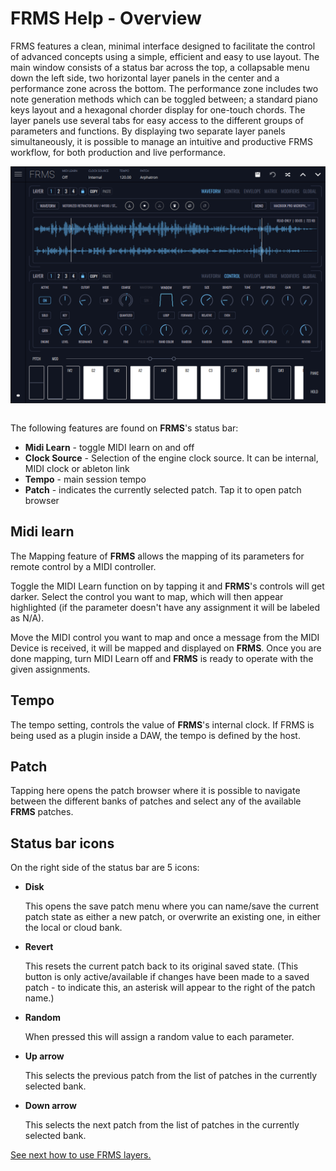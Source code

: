 # FRMS Help - Overview

FRMS features a clean, minimal interface designed to facilitate the control of advanced concepts using a simple, efficient and easy to use layout. The main window consists of a status bar across the top, a collapsable menu down the left side, two horizontal layer panels in the center and a performance zone across the bottom. The performance zone includes two note generation methods which can be toggled between; a standard piano keys layout and a hexagonal chorder display for one-touch chords. The layer panels use several tabs for easy access to the different groups of parameters and functions. By displaying two separate layer panels simultaneously, it is possible to manage an intuitive and productive FRMS workflow, for both production and live performance.

<img alt="FRMS Main Screen" align="center" src="/frms/images/overview.png" style="padding: 0px;"/>
<br/>
<br/>

The following features are found on **FRMS**'s status bar:

- **Midi Learn** - toggle MIDI learn on and off
- **Clock Source** - Selection of the engine clock source. It can be internal, MIDI clock or ableton link
- **Tempo** - main session tempo
- **Patch** - indicates the currently selected patch. Tap it to open patch browser

## Midi learn

The Mapping feature of **FRMS** allows the mapping of its parameters for remote control by a MIDI controller.

Toggle the MIDI Learn function on by tapping it and **FRMS**'s controls will get darker. Select the control you want to map, which will then appear highlighted \(if the parameter doesn't have any assignment it will be labeled as N/A\).

Move the MIDI control you want to map and once a message from the MIDI Device is received, it will be mapped and displayed on **FRMS**. Once you are done mapping, turn MIDI Learn off and **FRMS** is ready to operate with the given assignments.

## Tempo

The tempo setting, controls the value of **FRMS**'s internal clock. If FRMS is being used as a plugin inside a DAW, the tempo is defined by the host.

## Patch

Tapping here opens the patch browser where it is possible to navigate between the different banks of patches and select any of the available **FRMS** patches.

## Status bar icons

On the right side of the status bar are 5 icons:

- **Disk**

  This opens the save patch menu where you can name/save the current patch state as either a new patch, or overwrite an existing one, in either the local or cloud bank.

- **Revert**

  This resets the current patch back to its original saved state. (This button is only active/available if changes have been made to a saved patch - to indicate this, an asterisk will appear to the right of the patch name.)

- **Random**

  When pressed this will assign a random value to each parameter.

- **Up arrow**

  This selects the previous patch from the list of patches in the currently selected bank.

- **Down arrow**

  This selects the next patch from the list of patches in the currently selected bank.

[See next how to use FRMS layers.](layers)
